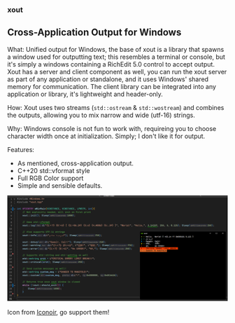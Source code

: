 ### xout
Cross-Application Output for Windows
---

What:
Unified output for Windows, the base of xout is a library that spawns a window used for outputting text; this resembles a terminal or console, but it's simply a windows containing a RichEdit 5.0 control to accept output.
Xout has a server and client component as well, you can run the xout server as part of any application or standalone, and it uses Windows' shared memory for communication. The client library can be integrated into any application or library, it's lightweight and header-only.

How:
Xout uses two streams (`std::ostream` & `std::wostream`) and combines the outputs, allowing you to mix narrow and wide (utf-16) strings.

Why:
Windows console is not fun to work with, requireing you to choose character width once at initialization. Simply; I don't like it for output.

Features:
- As mentioned, cross-application output.
- C++20 std::vformat style
- Full RGB Color support
- Simple and sensible defaults.

![Example](preview.png)



Icon from [Iconoir](https://iconoir.com/support), go support them!

